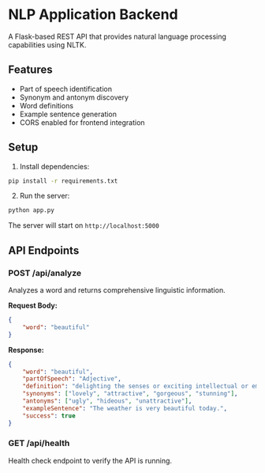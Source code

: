 # NLP Application Backend

A Flask-based REST API that provides natural language processing capabilities using NLTK.

## Features
- Part of speech identification
- Synonym and antonym discovery
- Word definitions
- Example sentence generation
- CORS enabled for frontend integration

## Setup

1. Install dependencies:
```bash
pip install -r requirements.txt
```

2. Run the server:
```bash
python app.py
```

The server will start on `http://localhost:5000`

## API Endpoints

### POST /api/analyze
Analyzes a word and returns comprehensive linguistic information.

**Request Body:**
```json
{
    "word": "beautiful"
}
```

**Response:**
```json
{
    "word": "beautiful",
    "partOfSpeech": "Adjective",
    "definition": "delighting the senses or exciting intellectual or emotional admiration",
    "synonyms": ["lovely", "attractive", "gorgeous", "stunning"],
    "antonyms": ["ugly", "hideous", "unattractive"],
    "exampleSentence": "The weather is very beautiful today.",
    "success": true
}
```

### GET /api/health
Health check endpoint to verify the API is running.